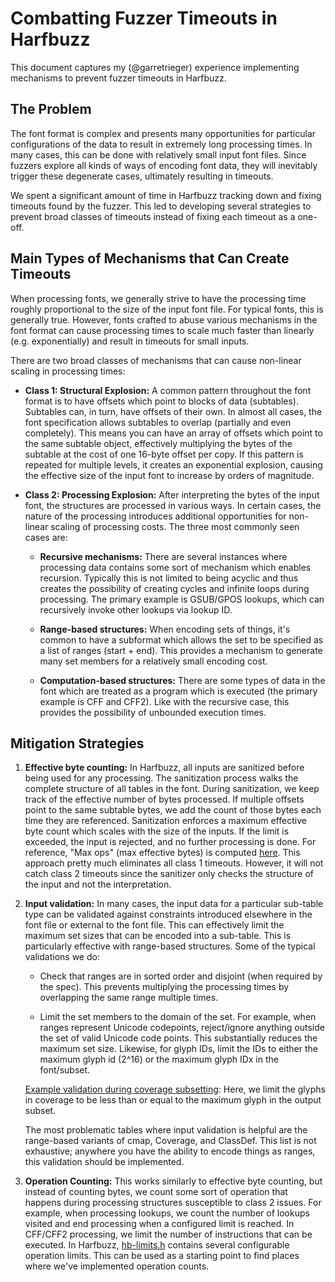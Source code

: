 # Combatting Fuzzer Timeouts in Harfbuzz

This document captures my (@garretrieger) experience implementing mechanisms to prevent fuzzer timeouts in Harfbuzz.

## The Problem

The font format is complex and presents many opportunities for particular configurations of the data to result in extremely long processing
times. In many cases, this can be done with relatively small input font files. Since fuzzers explore all kinds of ways of encoding font
data, they will inevitably trigger these degenerate cases, ultimately resulting in timeouts.

We spent a significant amount of time in Harfbuzz tracking down and fixing timeouts found by the fuzzer. This led to developing several
strategies to prevent broad classes of timeouts instead of fixing each timeout as a one-off.

## Main Types of Mechanisms that Can Create Timeouts

When processing fonts, we generally strive to have the processing time roughly proportional to the size of the input font file. For typical
fonts, this is generally true. However, fonts crafted to abuse various mechanisms in the font format can cause processing times to scale
much faster than linearly (e.g. exponentially) and result in timeouts for small inputs.

There are two broad classes of mechanisms that can cause non-linear scaling in processing times:

- **Class 1: Structural Explosion:** A common pattern throughout the font format is to have offsets which point to blocks of data
  (subtables). Subtables can, in turn, have offsets of their own. In almost all cases, the font specification allows subtables to overlap
  (partially and even completely). This means you can have an array of offsets which point to the same subtable object, effectively
  multiplying the bytes of the subtable at the cost of one 16-byte offset per copy. If this pattern is repeated for multiple levels, it
  creates an exponential explosion, causing the effective size of the input font to increase by orders of magnitude.

- **Class 2: Processing Explosion:** After interpreting the bytes of the input font, the structures are processed in various ways.
  In certain cases, the nature of the processing introduces additional opportunities for non-linear scaling of processing costs. The three
  most commonly seen cases are:

  - **Recursive mechanisms:** There are several instances where processing data contains some sort of mechanism which enables recursion.
    Typically this is not limited to being acyclic and thus creates the possibility of creating cycles and infinite loops during
    processing. The primary example is GSUB/GPOS lookups, which can recursively invoke other lookups via lookup ID.

  - **Range-based structures:** When encoding sets of things, it's common to have a subformat which allows the set to be specified as a
    list of ranges (start + end). This provides a mechanism to generate many set members for a relatively small encoding cost.

  - **Computation-based structures:** There are some types of data in the font which are treated as a program which is executed (the
    primary example is CFF and CFF2). Like with the recursive case, this provides the possibility of unbounded execution times.

## Mitigation Strategies

1. **Effective byte counting:** In Harfbuzz, all inputs are sanitized before being used for any processing. The sanitization process walks
   the complete structure of all tables in the font. During sanitization, we keep track of the effective number of bytes processed. If
   multiple offsets point to the same subtable bytes, we add the count of those bytes each time they are referenced. Sanitization enforces
   a maximum effective byte count which scales with the size of the inputs. If the limit is exceeded, the input is rejected, and no further
   processing is done. For reference, "Max ops" (max effective bytes) is computed
   [here](https://github.com/harfbuzz/harfbuzz/blob/main/src/hb-sanitize.hh#L225). This approach pretty much eliminates all class 1
   timeouts. However, it will not catch class 2 timeouts since the sanitizer only checks the structure of the input and not the
   interpretation.

2. **Input validation:** In many cases, the input data for a particular sub-table type can be validated against constraints introduced
   elsewhere in the font file or external to the font file. This can effectively limit the maximum set sizes that can be encoded into a
   sub-table. This is particularly effective with range-based structures. Some of the typical validations we do:

   - Check that ranges are in sorted order and disjoint (when required by the spec). This prevents multiplying the processing times by
     overlapping the same range multiple times.

   - Limit the set members to the domain of the set. For example, when ranges represent Unicode codepoints, reject/ignore anything outside
     the set of valid Unicode code points. This substantially reduces the maximum set size. Likewise, for glyph IDs, limit the IDs to
     either the maximum glyph id (2^16) or the maximum glyph IDx in the font/subset.

   [Example validation during coverage subsetting](https://github.com/harfbuzz/harfbuzz/blob/main/src/OT/Layout/Common/Coverage.hh#L165):
   Here, we limit the glyphs in coverage to be less than or equal to the maximum glyph in the output subset.

   The most problematic tables where input validation is helpful are the range-based variants of cmap, Coverage, and ClassDef. This list is
   not exhaustive; anywhere you have the ability to encode things as ranges, this validation should be implemented.

3. **Operation Counting:** This works similarly to effective byte counting, but instead of counting bytes, we count some sort of operation
   that happens during processing structures susceptible to class 2 issues. For example, when processing lookups, we count the number of
   lookups visited and end processing when a configured limit is reached. In CFF/CFF2 processing, we limit the number of instructions that
   can be executed. In Harfbuzz, [hb-limits.h](https://github.com/harfbuzz/harfbuzz/blob/main/src/hb-limits.hh) contains several
   configurable operation limits. This can be used as a starting point to find places where we've implemented operation counts.
